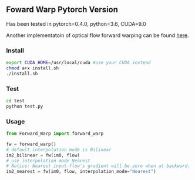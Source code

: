 ## Foward Warp Pytorch Version

Has been tested in pytorch=0.4.0, python=3.6, CUDA=9.0

Another implementatoin of optical flow forward warping can be found [here](https://github.com/hperrot/splatting).

### Install

```bash
export CUDA_HOME=/usr/local/cuda #use your CUDA instead
chmod a+x install.sh
./install.sh
```

### Test

```bash
cd test
python test.py
```

### Usage

```python
from Forward_Warp import forward_warp

fw = forward_warp()
# default interpolation mode is Bilinear
im2_bilinear = fw(im0, flow) 
# use interpolation mode Nearest
# Notice: Nearest input-flow's gradient will be zero when at backward.
im2_nearest = fw(im0, flow, interpolation_mode="Nearest") 
```
